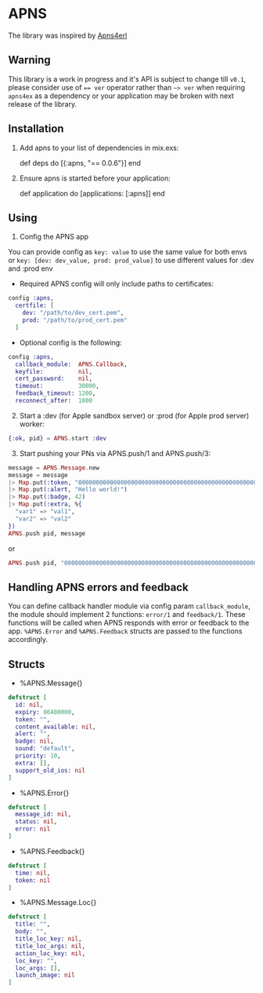 # APNS

The library was inspired by [Apns4erl](https://github.com/inaka/apns4erl)

## Warning

This library is a work in progress and it's API is subject to change till `v0.1`, please consider use of `== ver` operator rather than `~> ver` when requiring `apns4ex` as a dependency or your application may be broken with next release of the library.

## Installation

  1. Add apns to your list of dependencies in mix.exs:

        def deps do
          [{:apns, "== 0.0.6"}]
        end

  2. Ensure apns is started before your application:

        def application do
          [applications: [:apns]]
        end

## Using

1. Config the APNS app

You can provide config as `key: value` to use the same value for both envs or `key: [dev: dev_value, prod: prod_value]` to use different values for :dev and :prod env

- Required APNS config will only include paths to certificates:
```elixir
config :apns,
  certfile: [
    dev: "/path/to/dev_cert.pem",
    prod: "/path/to/prod_cert.pem"
  ]
```
- Optional config is the following:
```elixir
config :apns,
  callback_module:  APNS.Callback,
  keyfile:          nil,
  cert_password:    nil,
  timeout:          30000,
  feedback_timeout: 1200,
  reconnect_after:  1000
```

2. Start a :dev (for Apple sandbox server) or :prod (for Apple prod server) worker:

```elixir
{:ok, pid} = APNS.start :dev
```

3. Start pushing your PNs via APNS.push/1 and APNS.push/3:
```Elixir
message = APNS.Message.new
message = message
|> Map.put(:token, "0000000000000000000000000000000000000000000000000000000000000000")
|> Map.put(:alert, "Hello world!")
|> Map.put(:badge, 42)
|> Map.put(:extra, %{
  "var1" => "val1",
  "var2" => "val2"
})
APNS.push pid, message
```
or
```Elixir
APNS.push pid, "0000000000000000000000000000000000000000000000000000000000000000", "Hello world!"
```

## Handling APNS errors and feedback

You can define callback handler module via config param `callback_module`, the module should implement 2 functions: `error/1` and `feedback/1`. These functions will be called when APNS responds with error or feedback to the app. `%APNS.Error` and `%APNS.Feedback` structs are passed to the functions accordingly.

## Structs

- %APNS.Message{}
```elixir
defstruct [
  id: nil,
  expiry: 86400000,
  token: "",
  content_available: nil,
  alert: "",
  badge: nil,
  sound: "default",
  priority: 10,
  extra: [],
  support_old_ios: nil
]
```
- %APNS.Error{}
```elixir
defstruct [
  message_id: nil,
  status: nil,
  error: nil
]
```
- %APNS.Feedback{}
```elixir
defstruct [
  time: nil,
  token: nil
]
```
- %APNS.Message.Loc{}
```elixir
defstruct [
  title: "",
  body: "",
  title_loc_key: nil,
  title_loc_args: nil,
  action_loc_key: nil,
  loc_key: "",
  loc_args: [],
  launch_image: nil
]
```
